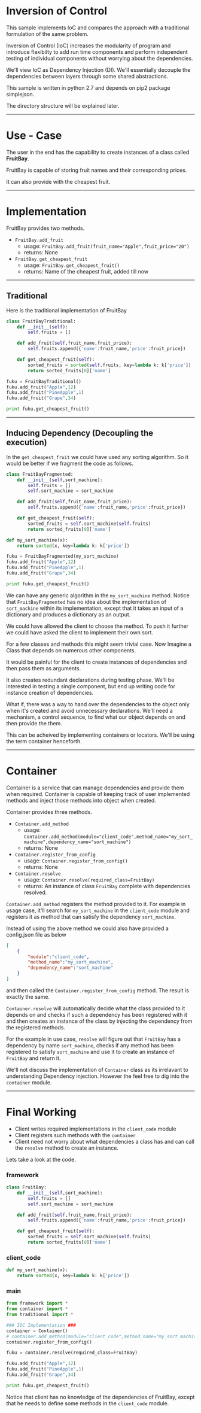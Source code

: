 # Inversion of Control
This sample implements IoC and compares the approach with a traditional formulation of the same problem.

Inversion of Control (IoC) increases the modularity of program and introduce flexibilty to add run time components and perform independent testing of individual components without worrying about the dependencies.

We'll view IoC as Dependency Injection (DI). We'll essentially decouple the dependencies between layers through some shared abstractions.

This sample is written in python 2.7 and depends on pip2 package simplejson.

The directory structure will be explained later.

---

# Use - Case

The user in the end has the capability to create instances of a class called **FruitBay**.

FruitBay is capable of storing fruit names and their corresponding prices.

It can also provide with the cheapest fruit.

---

# Implementation

FruitBay provides two methods.
+ `FruitBay.add_fruit`
    + usage: `FruitBay.add_fruit(fruit_name="Apple",fruit_price="20")`
    + returns: None
+ `FruitBay.get_cheapest_fruit`
    + usage: `FruitBay.get_cheapest_fruit()`
    + returns: Name of the cheapest fruit, added till now

---

## Traditional
Here is the traditional implementation of FruitBay

```python
class FruitBayTraditional:
    def __init__(self):
        self.fruits = []

    def add_fruit(self,fruit_name,fruit_price):
        self.fruits.append({'name':fruit_name,'price':fruit_price})

    def get_cheapest_fruit(self):
        sorted_fruits = sorted(self.fruits, key=lambda k: k['price'])
        return sorted_fruits[0]['name']

fuku = FruitBayTraditional()
fuku.add_fruit("Apple",12)
fuku.add_fruit("PineApple",1)
fuku.add_fruit("Grape",34)

print fuku.get_cheapest_fruit()
```

---

## Inducing Dependency (Decoupling the execution)

In the `get_cheapest_fruit` we could have used any sorting algorithm. So it would be better if we fragment the code as follows.

```python
class FruitBayFragmented:
    def __init__(self,sort_machine):
        self.fruits = []
        self.sort_machine = sort_machine

    def add_fruit(self,fruit_name,fruit_price):
        self.fruits.append({'name':fruit_name,'price':fruit_price})

    def get_cheapest_fruit(self):
        sorted_fruits = self.sort_machine(self.fruits)
        return sorted_fruits[0]['name']

def my_sort_machine(x):
    return sorted(x, key=lambda k: k['price'])

fuku = FruitBayFragmented(my_sort_machine)
fuku.add_fruit("Apple",12)
fuku.add_fruit("PineApple",1)
fuku.add_fruit("Grape",34)

print fuku.get_cheapest_fruit()
```

We can have any generic algorithm in the `my_sort_machine` method. Notice that `FruitBayFragmented` has no idea about the implementation of `sort_machine` within its implementation, except that it takes an input of a dictionary and produces a dictionary as an output.

We could have allowed the client to choose the method. To push it further we could have asked the client to implement their own sort.

For a few classes and methods this might seem trivial case. Now Imagine a Class that depends on numerous other components.

It would be painful for the client to create instances of dependencies and then pass them as arguments.

It also creates redundant declarations during testing phase. We'll be interested in testing a single component, but end up writing code for instance creation of dependencies.

What if, there was a way to hand over the dependencies to the object only when it's created and avoid unnecessary declarations. We'll need a mechanism, a control sequence, to find what our object depends on and then provide the them.

This can be acheived by implementing containers or locators. We'll be using the term container henceforth.

---

# Container

Container is a service that can manage dependencies and provide them when required. Container is capable of keeping track of user implemented methods and inject those methods into object when created.

Container provides three methods.
+ `Container.add_method`
    + usage: `Container.add_method(module="client_code",method_name="my_sort_machine",dependency_name="sort_machine")`
    + returns: None
+ `Container.register_from_config`
    + usage: `Container.register_from_config()`
    + returns: None
+ `Container.resolve`
    + usage: `Container.resolve(required_class=FruitBay)`
    + returns: An instance of class `FruitBay` complete with dependencies resolved.

`Container.add_method` registers the method provided to it. For example in usage case, it'll search for `my_sort_machine` in the `client_code` module and registers it as method that can satisfy the dependency `sort_machine`.

Instead of using the above method we could also have provided a config.json file as below
```json
[
    {
        "module":"client_code",
        "method_name":"my_sort_machine",
        "dependency_name":"sort_machine"
    }
]
```
and then called the `Container.register_from_config` method. The result is exactly the same.

`Container.resolve` will automatically decide what the class provided to it depends on and checks if such a dependency has been registered with it and then creates an instance of the class by injecting the dependency from the registered methods.

For the example in use case, `resolve` will figure out that `FruitBay` has a dependency by name `sort_machine`, checks if any method has been registered to satisfy `sort_machine` and use it to create an instance of `FruitBay` and return it.

We'll not discuss the implementation of `Container` class as its irrelavant to understanding Dependency injection. However the feel free to dig into the `container` module.

---

# Final Working

+ Client writes required implementations in the `client_code` module
+ Client registers such methods with the `container`
+ Client need not worry about what dependencies a class has and can call the `resolve` method to create an instance.

Lets take a look at the code.

### framework
```python
class FruitBay:
    def __init__(self,sort_machine):
        self.fruits = []
        self.sort_machine = sort_machine

    def add_fruit(self,fruit_name,fruit_price):
        self.fruits.append({'name':fruit_name,'price':fruit_price})

    def get_cheapest_fruit(self):
        sorted_fruits = self.sort_machine(self.fruits)
        return sorted_fruits[0]['name']
```

### client_code
```python
def my_sort_machine(x):
    return sorted(x, key=lambda k: k['price'])
```
### main
```python
from framework import *
from container import *
from traditional import *

### IOC Implementation ###
container = Container()
# container.add_method(module="client_code",method_name="my_sort_machine",dependency_name="sort_machine")
container.register_from_config()

fuku = container.resolve(required_class=FruitBay)

fuku.add_fruit("Apple",12)
fuku.add_fruit("PineApple",1)
fuku.add_fruit("Grape",34)

print fuku.get_cheapest_fruit()
```
Notice that client has no knowledge of the dependencies of FruitBay, except that he needs to define some methods in the `client_code` module.
